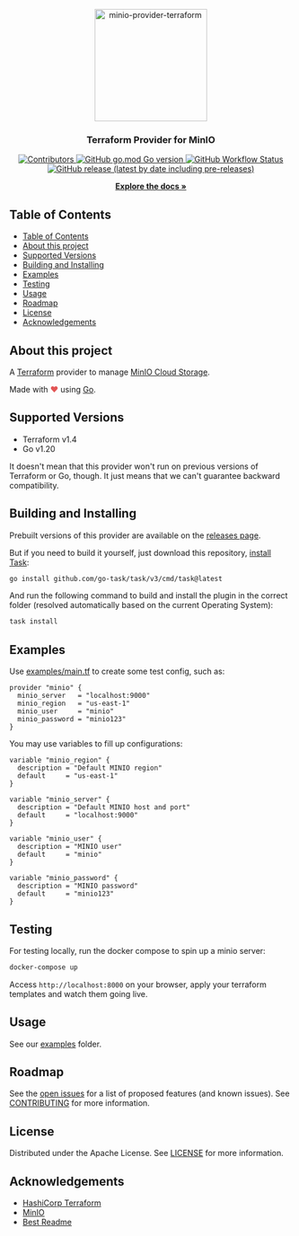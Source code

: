 <p align="center">
  <a href="https://github.com/aminueza/terraform-provider-minio">
    <img src="https://i.imgur.com/yijdDec.png" alt="minio-provider-terraform" width="200">
  </a>
  <h3 align="center" style="font-weight: bold">Terraform Provider for MinIO</h3>
  <p align="center">
    <a href="https://github.com/aminueza/terraform-provider-minio/graphs/contributors">
      <img alt="Contributors" src="https://img.shields.io/github/contributors/aminueza/terraform-provider-minio">
    </a>
    <a href="https://golang.org/doc/devel/release.html">
      <img alt="GitHub go.mod Go version" src="https://img.shields.io/github/go-mod/go-version/aminueza/terraform-provider-minio">
    </a>
    <a href="https://github.com/aminueza/terraform-provider-minio/actions?query=workflow%3A%22Terraform+Provider+CI%22">
      <img alt="GitHub Workflow Status" src="https://img.shields.io/github/actions/workflow/status/aminueza/terraform-provider-minio/go.yml?branch=main">
    </a>
    <a href="https://github.com/aminueza/terraform-provider-minio/releases">
      <img alt="GitHub release (latest by date including pre-releases)" src="https://img.shields.io/github/v/release/aminueza/terraform-provider-minio?include_prereleases">
    </a>
  </p>
  <p align="center">
    <a href="https://github.com/aminueza/terraform-provider-minio/tree/main/docs"><strong>Explore the docs »</strong></a>
  </p>
</p>

## Table of Contents

- [Table of Contents](#table-of-contents)
- [About this project](#about-this-project)
- [Supported Versions](#supported-versions)
- [Building and Installing](#building-and-installing)
- [Examples](#examples)
- [Testing](#testing)
- [Usage](#usage)
- [Roadmap](#roadmap)
- [License](#license)
- [Acknowledgements](#acknowledgements)

## About this project

A [Terraform](https://www.terraform.io) provider to manage [MinIO Cloud Storage](https://min.io).

Made with <span style="color: #e25555;">&#9829;</span> using [Go](https://golang.org/).

## Supported Versions

- Terraform v1.4
- Go v1.20

It doesn't mean that this provider won't run on previous versions of Terraform or Go, though.
It just means that we can't guarantee backward compatibility.

## Building and Installing

Prebuilt versions of this provider are available on the [releases page](https://github.com/aminueza/terraform-provider-minio/releases/latest).

But if you need to build it yourself, just download this repository, [install](https://taskfile.dev/#/installation) [Task](https://taskfile.dev/):

```sh
go install github.com/go-task/task/v3/cmd/task@latest
```

And run the following command to build and install the plugin in the correct folder (resolved automatically based on the current Operating System):

```sh
task install
```

## Examples

Use [examples/main.tf](./examples/user/main.tf) to create some test config, such as:

```hcl
provider "minio" {
  minio_server   = "localhost:9000"
  minio_region   = "us-east-1"
  minio_user     = "minio"
  minio_password = "minio123"
}
```

You may use variables to fill up configurations:

```hcl
variable "minio_region" {
  description = "Default MINIO region"
  default     = "us-east-1"
}

variable "minio_server" {
  description = "Default MINIO host and port"
  default     = "localhost:9000"
}

variable "minio_user" {
  description = "MINIO user"
  default     = "minio"
}

variable "minio_password" {
  description = "MINIO password"
  default     = "minio123"
}
```

## Testing

For testing locally, run the docker compose to spin up a minio server:

```sh
docker-compose up
```

Access `http://localhost:8000` on your browser, apply your terraform templates and watch them going live.

## Usage

See our [examples](./examples/) folder.

## Roadmap

See the [open issues](https://github.com/aminueza/terraform-provider-minio/issues) for a list of proposed features (and known issues). See [CONTRIBUTING](./.github/CONTRIBUTING.md) for more information.

## License

Distributed under the Apache License. See [LICENSE](./LICENSE) for more information.

## Acknowledgements

- [HashiCorp Terraform](https://www.hashicorp.com/products/terraform)
- [MinIO](https://min.io)
- [Best Readme](https://github.com/othneildrew/Best-README-Template)
